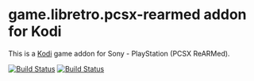 # game.libretro.pcsx-rearmed addon for Kodi

This is a [Kodi](http://kodi.tv) game addon for Sony - PlayStation (PCSX ReARMed).

[![Build Status](https://travis-ci.org/kodi-game/game.libretro.pcsx-rearmed.svg?branch=master)](https://travis-ci.org/kodi-game/game.libretro.pcsx-rearmed)
[![Build Status](https://ci.appveyor.com/api/projects/status/github/kodi-game/game.libretro.pcsx-rearmed?svg=true)](https://ci.appveyor.com/project/kodi-game/game-libretro-pcsx-rearmed)
